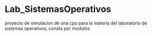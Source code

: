 # Lab_SistemasOperativos
proyecto de simulacion de una cpu para la materia del laboratorio de sistemas operativos, consta por modulos
